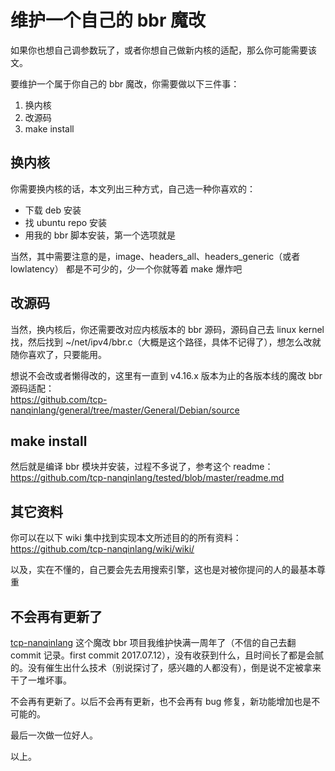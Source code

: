 # 维护一个自己的 bbr 魔改
如果你也想自己调参数玩了，或者你想自己做新内核的适配，那么你可能需要该文。

要维护一个属于你自己的 bbr 魔改，你需要做以下三件事：
1. 换内核
2. 改源码
3. make install


## 换内核
你需要换内核的话，本文列出三种方式，自己选一种你喜欢的：
- 下载 deb 安装
- 找 ubuntu repo 安装
- 用我的 bbr 脚本安装，第一个选项就是

当然，其中需要注意的是，image、headers_all、headers_generic（或者 lowlatency） 都是不可少的，少一个你就等着 make 爆炸吧


## 改源码
当然，换内核后，你还需要改对应内核版本的 bbr 源码，源码自己去 linux kernel 找，然后找到 ~/net/ipv4/bbr.c（大概是这个路径，具体不记得了），想怎么改就随你喜欢了，只要能用。

想说不会改或者懒得改的，这里有一直到 v4.16.x 版本为止的各版本线的魔改 bbr 源码适配：  
https://github.com/tcp-nanqinlang/general/tree/master/General/Debian/source


## make install
然后就是编译 bbr 模块并安装，过程不多说了，参考这个 readme：  
https://github.com/tcp-nanqinlang/tested/blob/master/readme.md


## 其它资料
你可以在以下 wiki 集中找到实现本文所述目的的所有资料：  
https://github.com/tcp-nanqinlang/wiki/wiki/

以及，实在不懂的，自己要会先去用搜索引擎，这也是对被你提问的人的最基本尊重


## 不会再有更新了
[tcp-nanqinlang](https://github.com/tcp-nanqinlang) 这个魔改 bbr 项目我维护快满一周年了（不信的自己去翻 commit 记录。first commit 2017.07.12），没有收获到什么，且时间长了都是会腻的。没有催生出什么技术（别说探讨了，感兴趣的人都没有），倒是说不定被拿来干了一堆坏事。

不会再有更新了。以后不会再有更新，也不会再有 bug 修复，新功能增加也是不可能的。

最后一次做一位好人。

以上。
